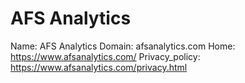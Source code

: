 
# AFS Analytics

Name: AFS Analytics
Domain: afsanalytics.com
Home: https://www.afsanalytics.com/
Privacy_policy: https://www.afsanalytics.com/privacy.html
